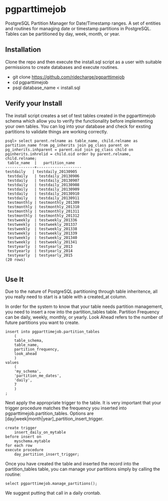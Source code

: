 pgparttimejob
==============

PostgreSQL Partition Manager for Date/Timestamp ranges. A set of entities and routines for managing date or timestamp partitions in PostgreSQL. Tables can be partitioned by day, week, month, or year.

Installation
------------
Clone the repo and then execute the install.sql script as a user with suitable permissions to create databases and execute routines. 
- git clone https://github.com/ridecharge/pgparttimejob
- cd pgparttimejob
- psql database_name < install.sql

Verify your Install
-------------------
The install script creates a set of test tables created in the pgparttimejob schema which allow you to verify the functionality before implementing your own tables. You can log into your database and check for exsting partitions to validate things are working correctly.

```
psql> select parent.relname as table_name, child.relname as partition_name from pg_inherits join pg_class parent on pg_inherits.inhparent = parent.oid join pg_class child on pginherits.inhrelid = child.oid order by parent.relname, child.relname;
 table_name  |   partition_name   
-------------+--------------------
testdaily   | testdaily_20130905
 testdaily   | testdaily_20130906
 testdaily   | testdaily_20130907
 testdaily   | testdaily_20130908
 testdaily   | testdaily_20130909
 testdaily   | testdaily_20130910
 testdaily   | testdaily_20130911
 testmonthly | testmonthly_201309
 testmonthly | testmonthly_201310
 testmonthly | testmonthly_201311
 testmonthly | testmonthly_201312
 testweekly  | testweekly_201336
 testweekly  | testweekly_201337
 testweekly  | testweekly_201338
 testweekly  | testweekly_201339
 testweekly  | testweekly_201340
 testweekly  | testweekly_201341
 testyearly  | testyearly_2013
 testyearly  | testyearly_2014
 testyearly  | testyearly_2015
(20 rows)


```

Use It
------
Due to the nature of PostgreSQL partitioning through table inheritence, all you really need to start is a table with a created_at column.

In order for the system to know that your table needs partition management, you need to insert a row into the partition_tables table. Partition Frequency can be daily, weekly, monthly, or yearly. Look Ahead refers to the number of future partitions you want to create.

```
insert into pgparttimejob.partition_tables
    (
    table_schema,
    table_name,
    partition_frequency,
    look_ahead
    )
values
    (
    'my_schema',
    'partition_me_dates',
    'daily',
    7
    )
;
```

Next apply the appropriate trigger to the table. It is very important that your trigger procedure matches the frequency you inserted into pgparttimejob.partition_tables. Options are [day|week|month|year]_partition_insert_trigger.

```
create trigger 
    insert_daily_on_mytable 
before insert on 
    myschema.mytable 
for each row 
execute procedure 
    day_partition_insert_trigger;
```

Once you have created the table and inserted the record into the partition_tables table, you can manage your partitions simply by calling the routine:

```
select pgparttimejob.manage_partitions();
```

We suggest putting that call in a daily crontab.
